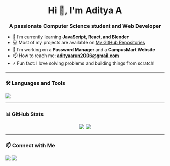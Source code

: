 <h1 align="center">Hi 👋, I'm Aditya A</h1>
<h3 align="center">A passionate Computer Science student and Web Developer</h3>

- 🌱 I’m currently learning **JavaScript, React, and Blender**
- 💻 Most of my projects are available on [My GitHub Repositories](https://github.com/theblag?tab=repositories)
- 🔭 I’m working on a **Password Manager** and a **CampusMart Website**
- 📫 How to reach me: **adityaarun2006@gmail.com**
- ⚡ Fun fact: I love solving problems and building things from scratch!

---

### 🛠️ Languages and Tools

<p align="left">
  <img src="https://skillicons.dev/icons?i=html,css,js,react,tailwind,nodejs,mongodb,java,python,c,cpp,blender" />
</p>

---

### 📊 GitHub Stats

<p align="center">
  <img src="https://github-readme-stats.vercel.app/api?username=yourusername&show_icons=true&theme=tokyonight" />
  <img src="https://github-readme-stats.vercel.app/api/top-langs/?username=yourusername&layout=compact&theme=tokyonight" />
</p>

---

### 📫 Connect with Me

<p align="left">
  <a href="https://linkedin.com/in/yourlinkedin" target="_blank"><img src="https://img.shields.io/badge/LinkedIn-blue?logo=linkedin&style=for-the-badge" /></a>
  <a href="mailto:your.email@example.com"><img src="https://img.shields.io/badge/Gmail-red?logo=gmail&style=for-the-badge" /></a>
</p>
